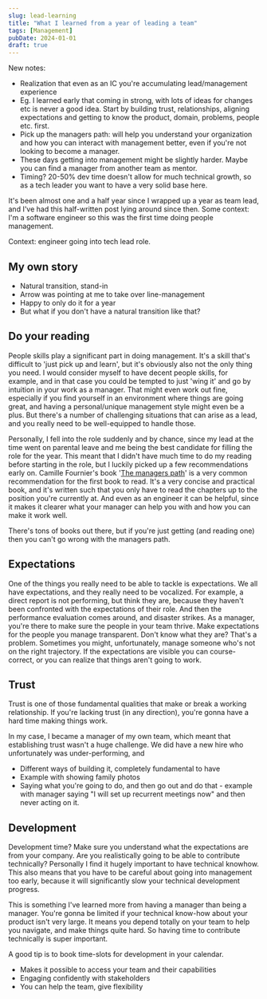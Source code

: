 ```yaml
---
slug: lead-learning
title: "What I learned from a year of leading a team"
tags: [Management]
pubDate: 2024-01-01
draft: true
---
```


New notes:

- Realization that even as an IC you're accumulating lead/management experience
- Eg. I learned early that coming in strong, with lots of ideas for changes etc is never a good idea. Start by building trust, relationships, aligning expectations and getting to know the product, domain, problems, people etc. first.
- Pick up the managers path: will help you understand your organization and how you can interact with management better, even if you're not looking to become a manager.
- These days getting into management might be slightly harder. Maybe you can find a manager from another team as mentor.
- Timing? 20-50% dev time doesn't allow for much technical growth, so as a tech leader you want to have a very solid base here.

It's been almost one and a half year since I wrapped up a year as team lead, and I've had this half-written post lying around since then. Some context: I'm a software engineer so this was the first time doing people management.

Context: engineer going into tech lead role.

## My own story

- Natural transition, stand-in
- Arrow was pointing at me to take over line-management
- Happy to only do it for a year
- But what if you don't have a natural transition like that?

## Do your reading

People skills play a significant part in doing management. It's a skill that's difficult to 'just pick up and learn', but it's obviously also not the only thing you need. I would consider myself to have decent people skills, for example, and in that case you could be tempted to just 'wing it' and go by intuition in your work as a manager. That might even work out fine, especially if you find yourself in an environment where things are going great, and having a personal/unique management style might even be a plus. But there's a number of challenging situations that can arise as a lead, and you really need to be well-equipped to handle those.

Personally, I fell into the role suddenly and by chance, since my lead at the time went on parental leave and me being the best candidate for filling the role for the year. This meant that I didn't have much time to do my reading before starting in the role, but I luckily picked up a few recommendations early on. Camille Fournier's book '[The managers path](https://www.oreilly.com/library/view/the-managers-path/9781491973882/)' is a very common recommendation for the first book to read. It's a very concise and practical book, and it's written such that you only have to read the chapters up to the position you're currently at. And even as an engineer it can be helpful, since it makes it clearer what your manager can help you with and how you can make it work well.

There's tons of books out there, but if you're just getting (and reading one) then you can't go wrong with the managers path.

## Expectations

One of the things you really need to be able to tackle is expectations. We all have expectations, and they really need to be vocalized. For example, a direct report is not performing, but think they are, because they haven't been confronted with the expectations of their role. And then the performance evaluation comes around, and disaster strikes. As a manager, you're there to make sure the people in your team thrive. Make expectations for the people you manage transparent. Don't know what they are? That's a problem. Sometimes you might, unfortunately, manage someone who's not on the right trajectory. If the expectations are visible you can course-correct, or you can realize that things aren't going to work.

## Trust

Trust is one of those fundamental qualities that make or break a working relationship. If you're lacking trust (in any direction), you're gonna have a hard time making things work.

In my case, I became a manager of my own team, which meant that establishing trust wasn't a huge challenge. We did have a new hire who unfortunately was under-performing, and

- Different ways of building it, completely fundamental to have
- Example with showing family photos
- Saying what you're going to do, and then go out and do that - example with manager saying "I will set up recurrent meetings now" and then never acting on it.

## Development

Development time? Make sure you understand what the expectations are from your company. Are you realistically going to be able to contribute technically?
Personally I find it hugely important to have technical knowhow. This also means that you have to be careful about going into management too early, because it will significantly slow your technical development progress.

This is something I've learned more from having a manager than being a manager. You're gonna be limited if your technical know-how about your product isn't very large. It means you depend totally on your team to help you navigate, and make things quite hard. So having time to contribute technically is super important.

A good tip is to book time-slots for development in your calendar.

- Makes it possible to access your team and their capabilities
- Engaging confidently with stakeholders
- You can help the team, give flexibility
